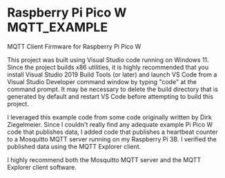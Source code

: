 # Raspberry Pi Pico W MQTT_EXAMPLE
MQTT Client Firmware for Raspberry Pi Pico W

This project was built using Visual Studio code running on Windows 11.  Since the project builds x86 utilities, it is highly recommended that you install Visual Studio 2019 Build Tools (or later) and launch VS Code from a Visual Studio Developer command window by typing "code" at the command prompt.  It may be necessary to delete the build directory that is generated by default and restart VS Code before attempting to build this project. 

I leveraged this example code from some code originally written by Dirk Ziegelmeier.  Since I couldn't really find any adequate example Pi Pico W code that publishes data, I added code that publishes a heartbeat counter to a Mosquitto MQTT server running on my Raspberry Pi 3B.  I verified the published data using the MQTT Explorer client.

I highly recommend both the Mosquitto MQTT server and the MQTT Explorer client software.
